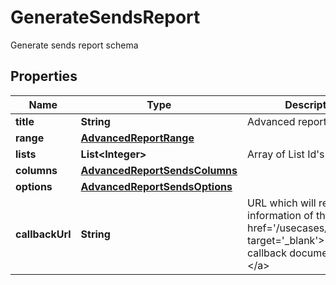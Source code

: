 

# GenerateSendsReport

Generate sends report schema

## Properties

| Name | Type | Description | Notes |
|------------ | ------------- | ------------- | -------------|
|**title** | **String** | Advanced report title |  |
|**range** | [**AdvancedReportRange**](AdvancedReportRange.md) |  |  |
|**lists** | **List&lt;Integer&gt;** | Array of List Id&#39;s |  |
|**columns** | [**AdvancedReportSendsColumns**](AdvancedReportSendsColumns.md) |  |  |
|**options** | [**AdvancedReportSendsOptions**](AdvancedReportSendsOptions.md) |  |  |
|**callbackUrl** | **String** | URL which will receive the information of the report &lt;a href&#x3D;&#39;/usecases/callbacks/&#39; target&#x3D;&#39;_blank&#39;&gt;[Go to callback documentation]&lt;/a&gt; |  [optional] |




